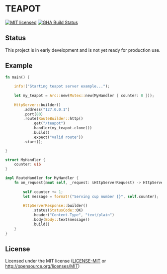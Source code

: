 # TEAPOT
[![MIT licensed](https://img.shields.io/badge/license-MIT-blue.svg)](./LICENSE-MIT)
[![GHA Build Status](https://github.com/burdockcascade/teapot/workflows/CI/badge.svg)](https://github.com/burdockcascade/teapot/actions?query=workflow%3ACI)

## Status
This project is in early development and is not yet ready for production use.

## Example
```rust
fn main() {
    
    info!("Starting teapot server example...");
    
    let my_teapot = Arc::new(Mutex::new(MyHandler { counter: 0 }));
    
    HttpServer::builder()
        .address("127.0.0.1")
        .port(80)
        .route(RouteBuilder::http()
            .get("/teapot")
            .handler(my_teapot.clone())
            .build()
            .expect("valid route"))
        .start();

}

struct MyHandler {
    counter: u16
}

impl RouteHandler for MyHandler {
    fn on_request(&mut self, _request: &HttpServerRequest) -> HttpServerResponse {
        
        self.counter += 1;
        let message = format!("Serving cup number {}", self.counter);
        
        HttpServerResponse::builder()
            .status(StatusCode::OK)
            .header("Content-Type", "text/plain")
            .body(Body::text(message))
            .build()
    }
}
```

## License
Licensed under the MIT license ([LICENSE-MIT](LICENSE-MIT) or http://opensource.org/licenses/MIT)